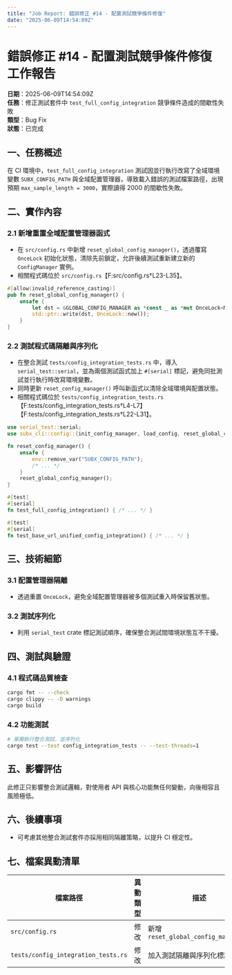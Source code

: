 ```yaml
---
title: "Job Report: 錯誤修正 #14 - 配置測試競爭條件修復"
date: "2025-06-09T14:54:09Z"
---
```


# 錯誤修正 #14 - 配置測試競爭條件修復 工作報告

**日期**：2025-06-09T14:54:09Z  
**任務**：修正測試套件中 `test_full_config_integration` 競爭條件造成的間歇性失敗  
**類型**：Bug Fix  
**狀態**：已完成

## 一、任務概述

在 CI 環境中，`test_full_config_integration` 測試因並行執行改寫了全域環境變數 `SUBX_CONFIG_PATH` 與全域配置管理器，導致載入錯誤的測試檔案路徑，出現預期 `max_sample_length = 3000`，實際讀得 2000 的間歇性失敗。

## 二、實作內容

### 2.1 新增重置全域配置管理器函式
- 在 `src/config.rs` 中新增 `reset_global_config_manager()`，透過覆寫 `OnceLock` 初始化狀態，清除先前鎖定，允許後續測試重新建立新的 `ConfigManager` 實例。
- 相關程式碼位於 `src/config.rs`【F:src/config.rs†L23-L35】。

```rust
#[allow(invalid_reference_casting)]
pub fn reset_global_config_manager() {
    unsafe {
        let dst = &GLOBAL_CONFIG_MANAGER as *const _ as *mut OnceLock<Mutex<ConfigManager>>;
        std::ptr::write(dst, OnceLock::new());
    }
}
```

### 2.2 測試程式碼隔離與序列化
- 在整合測試 `tests/config_integration_tests.rs` 中，導入 `serial_test::serial`，並為兩個測試函式加上 `#[serial]` 標記，避免同批測試並行執行時改寫環境變數。
- 同時更新 `reset_config_manager()` 呼叫新函式以清除全域環境與配置狀態。
- 相關程式碼位於 `tests/config_integration_tests.rs`【F:tests/config_integration_tests.rs†L4-L7】【F:tests/config_integration_tests.rs†L22-L31】。

```rust
use serial_test::serial;
use subx_cli::config::{init_config_manager, load_config, reset_global_config_manager};

fn reset_config_manager() {
    unsafe {
        env::remove_var("SUBX_CONFIG_PATH");
        /* ... */
    }
    reset_global_config_manager();
}

#[test]
#[serial]
fn test_full_config_integration() { /* ... */ }

#[test]
#[serial]
fn test_base_url_unified_config_integration() { /* ... */ }
```

## 三、技術細節

### 3.1 配置管理器隔離
- 透過重置 `OnceLock`，避免全域配置管理器被多個測試重入時保留舊狀態。
### 3.2 測試序列化
- 利用 `serial_test` crate 標記測試順序，確保整合測試間環境狀態互不干擾。

## 四、測試與驗證

### 4.1 程式碼品質檢查
```bash
cargo fmt -- --check
cargo clippy -- -D warnings
cargo build
```

### 4.2 功能測試
```bash
# 單獨執行整合測試，並序列化
cargo test --test config_integration_tests -- --test-threads=1
```

## 五、影響評估

此修正只影響整合測試邏輯，對使用者 API 與核心功能無任何變動，向後相容且風險極低。

## 六、後續事項

- 可考慮其他整合測試套件亦採用相同隔離策略，以提升 CI 穩定性。

## 七、檔案異動清單

| 檔案路徑 | 異動類型 | 描述 |
|---------|----------|------|
| `src/config.rs` | 修改 | 新增 `reset_global_config_manager()` |
| `tests/config_integration_tests.rs` | 修改 | 加入測試隔離與序列化標記 |
